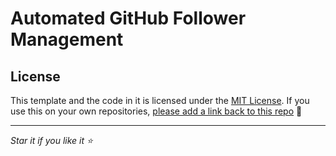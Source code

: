 # Automated GitHub Follower Management

## License

This template and the code in it is licensed under the [MIT License](https://github.com/the-1Riddle/Auto_Follow_Unfollow/blob/main/LICENSE).
If you use this on your own repositories, [please add a link back to this repo](https://github.com/the-1Riddle/Auto_Follow_Unfollow) 🙂

---

_Star it if you like it ⭐_
